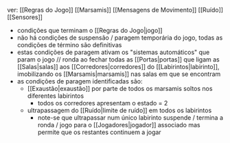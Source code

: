 ver:
	[[Regras do Jogo]]
	[[Marsamis]]
	[[Mensagens de Movimento]]
	[[Ruído]]
	[[Sensores]]

- condições que terminam o [[Regras do Jogo|jogo]]
- não há condições de suspensão / paragem temporária do jogo, todas as condições de término são definitivas
- estas condições de paragem ativam os "sistemas automáticos" que param o jogo // ronda ao fechar todas as [[Portas|portas]] que ligam as [[Salas|salas]] aos [[Corredores|corredores]] do [[Labirintos|labirinto]], imobilizando os [[Marsamis|marsamis]] nas salas em que se encontram
- as condições de paragem identificadas são:
	- [[Exaustão|exaustão]] por parte de todos os marsamis soltos nos diferentes labirintos
		-  todos os corredores apresentam o estado = 2
	- ultrapassagem do [[Ruído|limite de ruído]] em todos os labirintos
		- note-se que ultrapassar num único labirinto suspende / termina a ronda / jogo para o [[Jogadores|jogador]] associado mas permite que os restantes continuem a jogar
